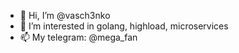 - 👋 Hi, I’m @vasch3nko
- 👀 I’m interested in golang, highload, microservices
- 📫 My telegram: @mega_fan
